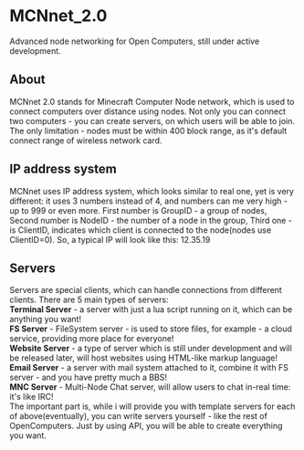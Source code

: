 # MCNnet_2.0
Advanced node networking for Open Computers, still under active development.

## About
MCNnet 2.0 stands for Minecraft Computer Node network, which is used to connect computers over distance using nodes. Not only you can connect two computers - you can create servers, on which users will be able to join. The only limitation - nodes must be within 400 block range, as it's default connect range of wireless network card.
## IP address system
MCNnet uses IP address system, which looks similar to real one, yet is very different: it uses 3 numbers instead of 4, and numbers can me very high - up to 999 or even more. First number is GroupID - a group of nodes, Second number is NodeID - the number of a node in the group, Third one - is ClientID, indicates which client is connected to the node(nodes use ClientID=0). So, a typical IP will look like this: 12.35.19
## Servers
Servers are special clients, which can handle connections from different clients. There are 5 main types of servers:\
**Terminal Server** - a server with just a lua script running on it, which can be anything you want!\
**FS Server** - FileSystem server - is used to store files, for example - a cloud service, providing more place for everyone!\
**Website Server** - a type of server which is still under development and will be released later, will host websites using HTML-like markup language!\
**Email Server** - a server with mail system attached to it, combine it with FS server - and you have pretty much a BBS!\
**MNC Server** - Multi-Node Chat server, will allow users to chat in-real time: it's like IRC!\
The important part is, while i will provide you with template servers for each of above(eventually), you can write servers yourself - like the rest of OpenComputers. Just by using API, you will be able to create everything you want.
